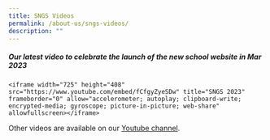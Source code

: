 ```yaml
---
title: SNGS Videos
permalink: /about-us/sngs-videos/
description: ""
---
```

##### **Our latest video to celebrate the launch of the new school website in Mar 2023**

```
<iframe width="725" height="408" src="https://www.youtube.com/embed/fCfgyZyeSDw" title="SNGS 2023" frameborder="0" allow="accelerometer; autoplay; clipboard-write; encrypted-media; gyroscope; picture-in-picture; web-share" allowfullscreen></iframe>
```

Other videos are available on our [Youtube channel](https://www.youtube.com/channel/UCpXuHO6AYc_aI3WHXjh9OIw).
